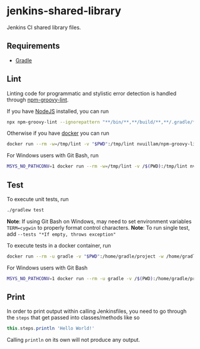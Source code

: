 # jenkins-shared-library

Jenkins CI shared library files.

## Requirements

- [Gradle](https://gradle.org/)

## Lint

Linting code for programmatic and stylistic error detection is handled through [npm-groovy-lint](https://github.com/nvuillam/npm-groovy-lint).

If you have [NodeJS](https://nodejs.org/) installed, you can run

```sh
npx npm-groovy-lint --ignorepattern "**/bin/**,**/build/**,**/.gradle/**" --failon info
```

Otherwise if you have [docker](https://www.docker.com/) you can run

```sh
docker run --rm -w=/tmp/lint -v "$PWD":/tmp/lint nvuillam/npm-groovy-lint npm-groovy-lint --ignorepattern "**/bin/**,**/build/**,**/.gradle/**" --failon info
```

For Windows users with Git Bash, run

```sh
MSYS_NO_PATHCONV=1 docker run --rm -w=/tmp/lint -v /$(PWD):/tmp/lint nvuillam/npm-groovy-lint npm-groovy-lint --ignorepattern "**/bin/**,**/build/**,**/.gradle/**" --failon info
```

## Test

To execute unit tests, run

```sh
./gradlew test
```

**Note**: If using Git Bash on Windows, may need to set environment variables `TERM=cygwin` to properly format control characters.
**Note**: To run single test, add `--tests "*If empty, throws exception"`

To execute tests in a docker container, run

```sh
docker run --rm -u gradle -v "$PWD":/home/gradle/project -w /home/gradle/project gradle ./gradlew test
```

For Windows users with Git Bash

```sh
MSYS_NO_PATHCONV=1 docker run --rm -u gradle -v /$(PWD):/home/gradle/project -w /home/gradle/project gradle ./gradlew test
```

## Print

In order to print output within calling Jenkinsfiles, you need to go through the `steps` that get passed into classes/methods like so

```groovy
this.steps.println 'Hello World!'
```

Calling `println` on its own will not produce any output.
